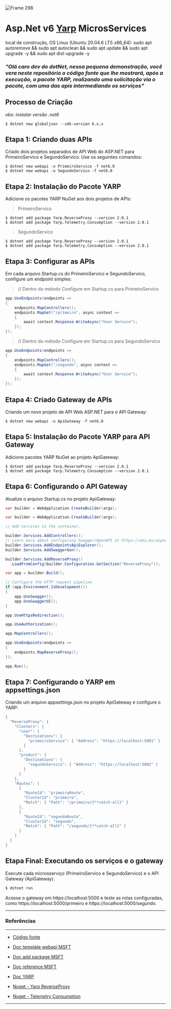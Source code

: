 ![Frame 298](https://github.com/daniloopinheiro/AspNetv6YarpMicrosServices/assets/64677271/889e8353-3b6c-4df0-84bf-34d0a4ec4ded)

# Asp.Net v6 [Yarp](https://www.nuget.org/packages/Yarp.ReverseProxy) MicrosServices
local de construção, OS Linux (Ubuntu 20.04.6 LTS x86_64): sudo apt autoremove && sudo apt autoclean  && sudo apt update && sudo apt upgrade -y && sudo apt dist-upgrade -y

### *"Olá caro dev do dotNet, nessa pequena demonstração, você vera neste repositório o código fonte que lhe mostrará, após a execução, o pacote YARP, realizando uma solicitação via o pacote, com uma das apis intermediando os serviços"*

## Processo de Criação
*obs: instalar versão .net6*

```shell
$ dotnet new globaljson --sdk-version 6.x.x
```

## Etapa 1: Criando duas APIs

Criado dois projetos separados de API Web do ASP.NET para PrimeiroServico e SegundoServico. Use os seguintes comandos:

```shell
$ dotnet new webapi -o PrimeiroServico -f net6.0
$ dotnet new webapi -o SegundoServico -f net6.0
```

## Etapa 2: Instalação do Pacote YARP

Adicione os pacotes YARP NuGet aos dois projetos de APIs:

> PrimeiroServico
```shell
$ dotnet add package Yarp.ReverseProxy --version 2.0.1
$ dotnet add package Yarp.Telemetry.Consumption --version 2.0.1
```

> SegundoServico
```shell
$ dotnet add package Yarp.ReverseProxy --version 2.0.1
$ dotnet add package Yarp.Telemetry.Consumption --version 2.0.1
```

## Etapa 3: Configurar as APIs

Em cada arquivo Startup.cs do PrimeiroServico e SegundoServico, configure um endpoint simples:

> // Dentro do método Configure em Startup.cs para PrimeiroServico
```csharp
app.UseEndpoints(endpoints =>
{
    endpoints.MapControllers();
    endpoints.MapGet("/primeiro", async context =>
    {
        await context.Response.WriteAsync("User Service");
    });
});
```

> // Dentro do método Configure em Startup.cs para SegundoServico
```csharp
app.UseEndpoints(endpoints =>
{
    endpoints.MapControllers();
    endpoints.MapGet("/segundo", async context =>
    {
        await context.Response.WriteAsync("User Service");
    });
});
```

## Etapa 4: Criado Gateway de APIs

Criando um novo projeto de API Web ASP.NET para o API Gateway:

```shell
$ dotnet new webapi -o ApiGateway -f net6.0
```
## Etapa 5: Instalação do Pacote YARP para API Gateway

Adicione pacotes YARP NuGet ao projeto ApiGateway: 

```shell
$ dotnet add package Yarp.ReverseProxy --version 2.0.1
$ dotnet add package Yarp.Telemetry.Consumption --version 2.0.1
```

## Etapa 6: Configurando o API Gateway

Atualize o arquivo Startup.cs no projeto ApiGateway:

```csharp
var builder = WebApplication.CreateBuilder(args);

var builder = WebApplication.CreateBuilder(args);

// Add services to the container.

builder.Services.AddControllers();
// Learn more about configuring Swagger/OpenAPI at https://aka.ms/aspnetcore/swashbuckle
builder.Services.AddEndpointsApiExplorer();
builder.Services.AddSwaggerGen();

builder.Services.AddReverseProxy()
  .LoadFromConfig(builder.Configuration.GetSection("ReverseProxy"));

var app = builder.Build();

// Configure the HTTP request pipeline.
if (app.Environment.IsDevelopment())
{
    app.UseSwagger();
    app.UseSwaggerUI();
}

app.UseHttpsRedirection();

app.UseAuthorization();

app.MapControllers();

app.UseEndpoints(endpoints =>
{
    endpoints.MapReverseProxy();
});

app.Run();

```

## Etapa 7: Configurando o YARP em appsettings.json

Criando um arquivo appsettings.json no projeto ApiGateway e configure o YARP:

```csharp
{
  "ReverseProxy": {
    "Clusters": {
      "user": {
        "Destinations": {
          "primeiroServico": { "Address": "https://localhost:5001" }
        }
      },
      "product": {
        "Destinations": {
          "segundoServico": { "Address": "https://localhost:5002" }
        }
      }
    },
    "Routes": [
      {
        "RouteId": "primeiraRoute",
        "ClusterId": "primeiro",
        "Match": { "Path": "/primeiro/{**catch-all}" }
      },
      {
        "RouteId": "segundaRoute",
        "ClusterId": "segundo",
        "Match": { "Path": "/segundo/{**catch-all}" }
      }
    ]
  }
}
```

## Etapa Final: Executando os serviços e o gateway

Execute cada microsserviço (PrimeiroServico e SegundoServico) e o API Gateway (ApiGateway). 

```csharp
$ dotnet run
```

Acesse o gateway em https://localhost:5000 e teste as rotas configuradas, como https://localhost:5000/primeiro e https://localhost:5000/segundo.

---
### Referências
---
- [Código fonte](https://github.com/daniloopinheiro/AspNetv6YarpMicrosServices)
- [Doc template webapi MSFT](https://learn.microsoft.com/en-us/dotnet/core/tutorials/cli-templates-create-project-template)
- [Doc add package MSFT](https://learn.microsoft.com/pt-br/dotnet/core/tools/dotnet-add-package)
- [Doc reference MSFT](https://learn.microsoft.com/en-us/dotnet/core/tools/dotnet-add-reference)

- [Doc YARP](https://microsoft.github.io/reverse-proxy/index.html)
- [Nuget - Yarp ReverseProxy](https://www.nuget.org/packages/Yarp.ReverseProxy)
- [Nuget - Telemetry Consumption](https://www.nuget.org/packages/Yarp.Telemetry.Consumption)
---
